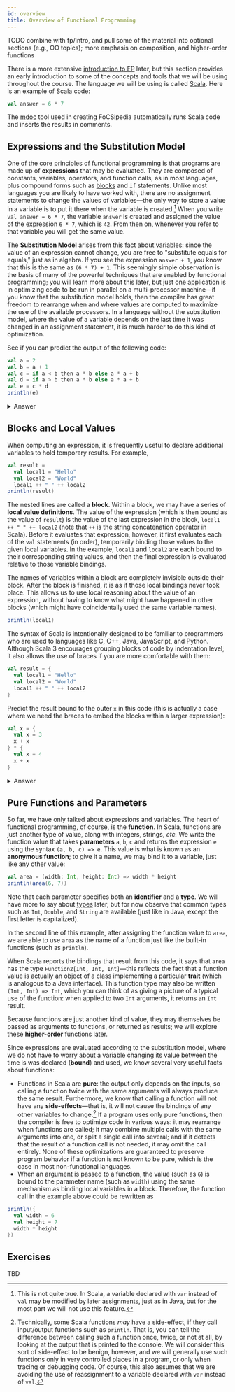```yaml
---
id: overview
title: Overview of Functional Programming
---
```


TODO combine with fp/intro, and pull some of the material into optional sections (e.g., OO topics); more emphasis on composition, and higher-order functions

There is a more extensive [introduction to FP](intro.md) later, but this section provides an early introduction to some of the concepts and tools that we will be using throughout the course.
The language we will be using is called [Scala](../scala.md).
Here is an example of Scala code:
```scala mdoc
val answer = 6 * 7
```
The [mdoc](https://scalameta.org/mdoc/) tool used in creating FoCSipedia automatically runs Scala code and inserts the results in comments.

## Expressions and the Substitution Model

One of the core principles of functional programming is that programs are made up of **expressions** that may be evaluated.
They are composed of constants, variables, operators, and function calls, as in most languages, plus compound forms such as [blocks](#blocks-and-local-values) and `if` statements.
Unlike most languages you are likely to have worked with, there are no assignment statements to change the values of variables&mdash;the only way to store a value in a variable is to put it there when the variable is created.[^1]
When you write `val answer = 6 * 7`, the variable `answer` is created and assigned the value of the expression `6 * 7`, which is `42`.
From then on, whenever you refer to that variable you will get the same value.

[^1]: This is not quite true. In Scala, a variable declared with `var` instead of `val` may be modified by later assignments, just as in Java, but for the most part we will not use this feature.

The **Substitution Model** arises from this fact about variables: since the value of an expression cannot change, you are free to "substitute equals for equals," just as in algebra.
If you see the expression `answer + 1`, you know that this is the same as `(6 * 7) + 1`.
This seemingly simple observation is the basis of many of the powerful techniques that are enabled by functional programming; you will learn more about this later, but just one application is in optimizing code to be run in parallel on a multi-processor machine&mdash;if you know that the substitution model holds, then the compiler has great freedom to rearrange when and where values are computed to maximize the use of the available processors.
In a language without the substitution model, where the value of a variable depends on the last time it was changed in an assignment statement, it is much harder to do this kind of optimization.

See if you can predict the output of the following code:
```scala
val a = 2
val b = a + 1
val c = if a < b then a * b else a * a + b
val d = if a > b then a * b else a * a + b
val e = c * d
println(e)
```

<details>
    <summary>Answer</summary>

```scala mdoc
val a = 2
val b = a + 1
val c = if a < b then a * b else a * a + b
val d = if a > b then a * b else a * a + b
val e = c * d
println(e)
```
</details>

## Blocks and Local Values

When computing an expression, it is frequently useful to declare additional variables to hold temporary results.
For example,

```scala mdoc
val result =
  val local1 = "Hello"
  val local2 = "World"
  local1 ++ " " ++ local2
println(result)
```

The nested lines are called a **block**.
Within a block, we may have a series of **local value definitions**.
The value of the expression (which is then bound as the value of `result`) is the value of the last expression in the block, `local1 ++ " " ++ local2` (note that `++` is the string concatenation operator in Scala).
Before it evaluates that expression, however, it first evaluates each of the `val` statements (in order), temporarily binding those values to the given local variables.
In the example, `local1` and `local2` are each bound to their corresponding string values, and then the final expression is evaluated relative to those variable bindings.

The names of variables within a block are completely invisible outside their block.
After the block is finished, it is as if those local bindings never took place.
This allows us to use local reasoning about the value of an expression, without having to know what might have happened in other blocks (which might have coincidentally used the same variable names).

```scala mdoc:fail
println(local1)
```

The syntax of Scala is intentionally designed to be familiar to programmers who are used to languages like C, C++, Java, JavaScript, and Python.
Although Scala 3 encourages grouping blocks of code by indentation level, it also allows the use of braces if you are more comfortable with them:

```scala mdoc:reset
val result = {
  val local1 = "Hello"
  val local2 = "World"
  local1 ++ " " ++ local2
}
```

Predict the result bound to the outer `x` in this code (this is actually a case where we need the braces to embed the blocks within a larger expression):
```scala
val x = {
  val x = 3
  x + x
} * {
  val x = 4
  x + x
}
```

<details>
    <summary>Answer</summary>

```scala mdoc
val x = {
  val x = 3
  x + x
} * {
  val x = 4
  x + x
}
```
</details>

## Pure Functions and Parameters

So far, we have only talked about expressions and variables.
The heart of functional programming, of course, is the **function**.
In Scala, functions are just another type of value, along with integers, strings, _etc._
We write the function value that takes **parameters** `a`, `b`, `c` and returns the expression `e` using the syntax `(a, b, c) => e`.
This value is what is known as an **anonymous function**; to give it a name, we may bind it to a variable, just like any other value:
```scala mdoc
val area = (width: Int, height: Int) => width * height
println(area(6, 7))
```
Note that each parameter specifies both an **identifier** and a **type**.
We will have more to say about [types](types.md) later, but for now observe that common types such as `Int`, `Double`, and `String` are available (just like in Java, except the first letter is capitalized).

In the second line of this example, after assigning the function value to `area`, we are able to use `area` as the name of a function just like the built-in functions (such as `println`).

When Scala reports the bindings that result from this code, it says that `area` has the type `Function2[Int, Int, Int]`&mdash;this reflects the fact that a function value is actually an object of a class implementing a particular **trait** (which is analogous to a Java interface).
This function type may also be written `(Int, Int) => Int`, which you can think of as giving a picture of a typical use of the function: when applied to two `Int` arguments, it returns an `Int` result.

Because functions are just another kind of value, they may themselves be passed as arguments to functions, or returned as results; we will explore these **higher-order** functions later.

Since expressions are evaluated according to the substitution model, where we do not have to worry about a variable changing its value between the time is was declared (**bound**) and used, we know several very useful facts about functions:
* Functions in Scala are **pure**: the output only depends on the inputs, so calling a function twice with the same arguments will always produce the same result.
Furthermore, we know that calling a function will not have any **side-effects**&mdash;that is, it will not cause the bindings of any other variables to change.[^2]
If a program uses only pure functions, then the compiler is free to optimize code in various ways: it may rearrange when functions are called; it may combine multiple calls with the same arguments into one, or split a single call into several; and if it detects that the result of a function call is not needed, it may omit the call entirely.
None of these optimizations are guaranteed to preserve program behavior if a function is not known to be pure, which is the case in most non-functional languages.
* When an argument is passed to a function, the value (such as `6`) is bound to the parameter name (such as `width`) using the same mechanism as binding local variables in a block.
Therefore, the function call in the example above could be rewritten as
```scala mdoc
println({
  val width = 6
  val height = 7
  width * height
})
```

[^2]: Technically, some Scala functions _may_ have a side-effect, if they call input/output functions such as `println`.
That is, you can tell the difference between calling such a function once, twice, or not at all, by looking at the output that is printed to the console.
We will consider this sort of side-effect to be benign, however, and we will generally use such functions only in very controlled places in a program, or only when tracing or debugging code.
Of course, this also assumes that we are avoiding the use of reassignment to a variable declared with `var` instead of `val`.

## Exercises

TBD